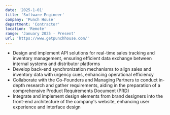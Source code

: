 ```yaml
---
date: '2025-1-01'
title: 'Software Engineer'
company: 'Punch House'
department: 'Contractor'
location: 'Remote'
range: 'January 2025 - Present'
url: 'https://www.getpunchhouse.com/'
---
```


- Design and implement API solutions for real-time sales tracking and inventory management, ensuring efficient data exchange between internal systems and distributor platforms
- Develop back-end synchronization mechanisms to align sales and inventory data with urgency cues, enhancing  operational efficiency
- Collaborate with the Co-Founders and Managing Partners to conduct in-depth research and gather requirements, aiding in the preparation of a comprehensive Product Requirements Document (PRD)
- Integrate and implement design elements from brand designers into the front-end architecture of the company's website, enhancing user experience and interface design
